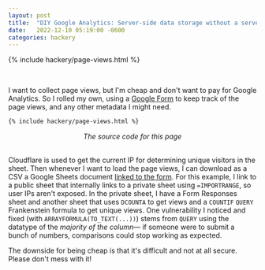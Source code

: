 ```yaml
---
layout: post
title:  "DIY Google Analytics: Server-side data storage without a server"
date:   2022-12-10 05:19:00 -0600
categories: hackery
---
```

{% include hackery/page-views.html %}

<br>

I want to collect page views, but I'm cheap and don't want to pay for Google Analytics. So I rolled my own, using a [Google Form](https://forms.gle/T8Bq1EJabt3CJfYw7) to keep track of the page views, and any other metadata I might need.

```html
{% include hackery/page-views.html %}
```
<center><i>The source code for this page</i></center>

<br>

Cloudflare is used to get the current IP for determining unique visitors in the sheet. Then whenever I want to load the page views, I can download as a CSV a Google Sheets document [linked to the form](https://docs.google.com/spreadsheets/d/1xyH9pDgp9zkE0nVnggKAIhFUnvDhrg8l1XFMqd5MQF4/edit#gid=1433924867). For this example, I link to a public sheet that internally links to a private sheet using `=IMPORTRANGE`, so user IPs aren't exposed. In the private sheet, I have a Form Responses sheet and another sheet that uses `DCOUNTA` to get views and a `COUNTIF` `QUERY` Frankenstein formula to get unique views. One vulnerability I noticed and fixed (with `ARRAYFORMULA(TO_TEXT(...))`) stems from `QUERY` using the datatype of the *majority of the column*— if someone were to submit a bunch of numbers, comparisons could stop working as expected. 

The downside for being cheap is that it's difficult and not at all secure. Please don't mess with it!